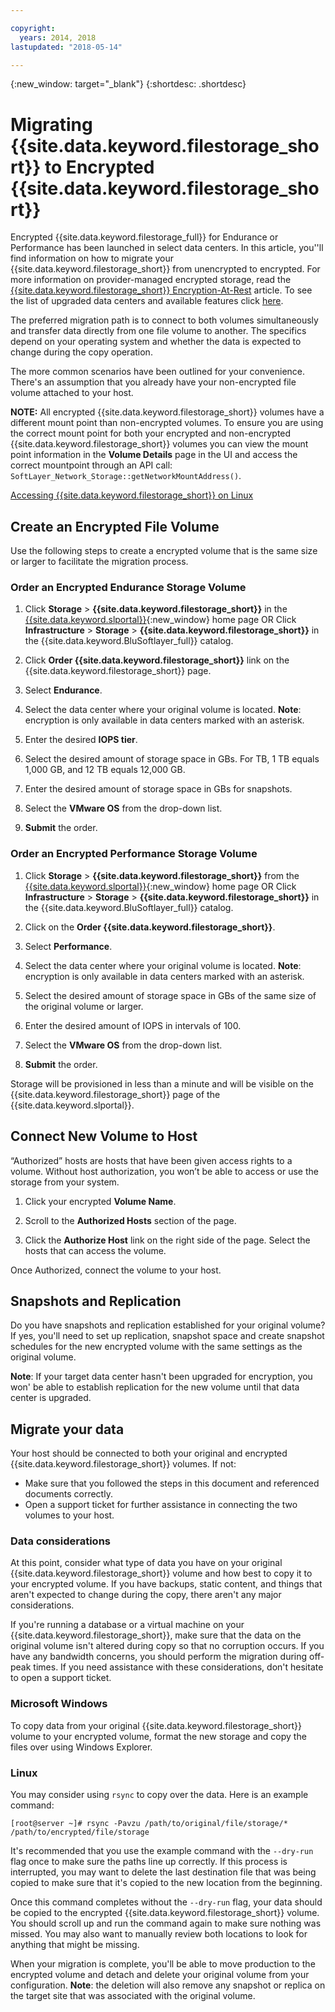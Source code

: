 ```yaml
---

copyright:
  years: 2014, 2018
lastupdated: "2018-05-14"

---
```

{:new_window: target="_blank"}
{:shortdesc: .shortdesc}
 
# Migrating {{site.data.keyword.filestorage_short}} to Encrypted {{site.data.keyword.filestorage_short}}

Encrypted {{site.data.keyword.filestorage_full}} for Endurance or Performance has been launched in select data centers. In this article, you''ll find information on how to migrate your {{site.data.keyword.filestorage_short}} from unencrypted to encrypted. For more information on provider-managed encrypted storage, read the [{{site.data.keyword.filestorage_short}} Encryption-At-Rest](block-file-storage-encryption-rest.html) article. To see the list of upgraded data centers and available features click [here](new-ibm-block-and-file-storage-location-and-features.html).

The preferred migration path is to connect to both volumes simultaneously and transfer data directly from one file volume to another. The specifics depend on your operating system and whether the data is expected to change during the copy operation.

The more common scenarios have been outlined for your convenience. There's an assumption that you already have your non-encrypted file volume attached to your host.

**NOTE:**  All encrypted {{site.data.keyword.filestorage_short}} volumes have a different mount point than non-encrypted volumes.  To ensure you are using the correct mount point for both your encrypted and non-encrypted {{site.data.keyword.filestorage_short}} volumes you can view the mount point information in the **Volume Details** page in the UI and access the correct mountpoint through an API call:  `SoftLayer_Network_Storage::getNetworkMountAddress()`.

[Accessing {{site.data.keyword.filestorage_short}} on Linux](accessing-file-storage-linux.html)

## Create an Encrypted File Volume

Use the following steps to create a encrypted volume that is the same size or larger to facilitate the migration process.

### Order an Encrypted Endurance Storage Volume

1. Click **Storage** > **{{site.data.keyword.filestorage_short}}** in the [{{site.data.keyword.slportal}}](https://control.softlayer.com/){:new_window} home page OR Click **Infrastructure** > **Storage** > **{{site.data.keyword.filestorage_short}}** in the {{site.data.keyword.BluSoftlayer_full}} catalog.

2. Click **Order {{site.data.keyword.filestorage_short}}** link on the {{site.data.keyword.filestorage_short}} page.

3. Select **Endurance**.

4. Select the data center where your original volume is located. **Note**: encryption is only available in data centers marked with an asterisk.

5. Enter the desired **IOPS tier**.

6. Select the desired amount of storage space in GBs. For TB, 1 TB equals 1,000 GB, and 12 TB equals 12,000 GB.

7. Enter the desired amount of storage space in GBs for snapshots.

8. Select the **VMware OS** from the drop-down list.

9. **Submit** the order.
 
### Order an Encrypted Performance Storage Volume

1. Click **Storage** > **{{site.data.keyword.filestorage_short}}** from the [{{site.data.keyword.slportal}}](https://control.softlayer.com/){:new_window} home page OR Click **Infrastructure** > **Storage** > **{{site.data.keyword.filestorage_short}}** in the {{site.data.keyword.BluSoftlayer_full}} catalog.

2. Click on the **Order {{site.data.keyword.filestorage_short}}**.

3. Select **Performance**.

4. Select the data center where your original volume is located. **Note**: encryption is only available in data centers marked with an asterisk.

5. Select the desired amount of storage space in GBs of the same size of the original volume or larger.

6. Enter the desired amount of IOPS in intervals of 100.

7. Select the **VMware OS** from the drop-down list.

8. **Submit** the order.

Storage will be provisioned in less than a minute and will be visible on the {{site.data.keyword.filestorage_short}} page of the {{site.data.keyword.slportal}}.

 
## Connect New Volume to Host

“Authorized” hosts are hosts that have been given access rights to a volume. Without host authorization, you won’t be able to access or use the storage from your system.

1. Click your encrypted **Volume Name**.

2. Scroll to the **Authorized Hosts** section of the page.

3. Click the **Authorize Host** link on the right side of the page. Select the hosts that can access the volume.

Once Authorized, connect the volume to your host.

 
## Snapshots and Replication

Do you have snapshots and replication established for your original volume? If yes, you'll need to set up replication, snapshot space and create snapshot schedules for the new encrypted volume with the same settings as the original volume. 

**Note**: If your target data center hasn't been upgraded for encryption, you won' be able to establish replication for the new volume until that data center is upgraded.

 
## Migrate your data

Your host should be connected to both your original and encrypted {{site.data.keyword.filestorage_short}} volumes. If not:

- Make sure that you followed the steps in this document and referenced documents correctly.
- Open a support ticket for further assistance in connecting the two volumes to your host.

### Data considerations

At this point, consider what type of data you have on your original {{site.data.keyword.filestorage_short}} volume and how best to copy it to your encrypted volume. If you have backups, static content, and things that aren't expected to change during the copy, there aren't any major considerations.

If you're running a database or a virtual machine on your {{site.data.keyword.filestorage_short}}, make sure that the data on the original volume isn't altered during copy so that no corruption occurs. If you have any bandwidth concerns, you should perform the migration during off-peak times. If you need assistance with these considerations, don't hesitate to open a support ticket.

### Microsoft Windows

To copy data from your original {{site.data.keyword.filestorage_short}} volume to your encrypted volume, format the new storage and copy the files over using Windows Explorer.

### Linux

You may consider using `rsync` to copy over the data. Here is an example command:

`[root@server ~]# rsync -Pavzu /path/to/original/file/storage/* /path/to/encrypted/file/storage` 

It's recommended that you use the example command with the `--dry-run` flag once to make sure the paths line up correctly. If this process is interrupted, you may want to delete the last destination file that was being copied to make sure that it's copied to the new location from the beginning.

Once this command completes without the `--dry-run` flag, your data should be copied to the encrypted {{site.data.keyword.filestorage_short}} volume. You should scroll up and run the command again to make sure nothing was missed. You may also want to manually review both locations to look for anything that might be missing.

When your migration is complete, you'll be able to move production to the encrypted volume and detach and delete your original volume from your configuration. 
**Note**: the deletion will also remove any snapshot or replica on the target site that was associated with the original volume.
